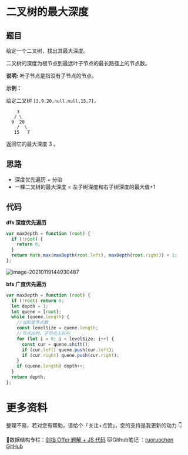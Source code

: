 # 二叉树的最大深度

## 题目

给定一个二叉树，找出其最大深度。

二叉树的深度为根节点到最远叶子节点的最长路径上的节点数。

**说明:** 叶子节点是指没有子节点的节点。

**示例：**

给定二叉树 `[3,9,20,null,null,15,7]`，

```text
    3
   / \
  9  20
    /  \
   15   7
```

返回它的最大深度 3 。

## 思路

- 深度优先遍历 + 分治
- 一棵二叉树的最大深度 = 左子树深度和右子树深度的最大值+1

## 代码

**dfs 深度优先遍历**

```js
var maxDepth = function (root) {
  if (!root) {
    return 0;
  }
  return Math.max(maxDepth(root.left), maxDepth(root.right)) + 1;
};
```

![image-20210119144930487](http://ruoruochen-img-bed.oss-cn-beijing.aliyuncs.com/img/image-20210119144930487.png)

**bfs 广度优先遍历**

```js
var maxDepth = function (root) {
  if (!root) return 0;
  let depth = 1;
  let quene = [root];
  while (quene.length) {
    //当前层节点数
    const levelSize = quene.length;
    //节点出列，子节点入队列
    for (let i = 0; i < levelSize; i++) {
      const cur = quene.shift();
      if (cur.left) quene.push(cur.left);
      if (cur.right) quene.push(cur.right);
    }
    if (quene.length) depth++;
  }
  return depth;
};
```



# 更多资料

整理不易，若对您有帮助，请给个「关注+点赞」，您的支持是我更新的动力 👇

📖数据结构专栏：[剑指 Offer 题解 + JS 代码](https://blog.csdn.net/weixin_43786756/category_10716516.html) 
🐱Github笔记 ：[ruoruochen GitHub](https://github.com/ruoruochen/front-end-note)